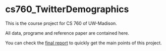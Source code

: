 # cs760_TwitterDemographics

This is the course project for CS 760 of UW-Madison.

All data, programe and reference paper are contained here.

You can check the [final report](https://github.com/iphyer/cs760_TwitterDemographics/blob/master/Report_final.pdf) to quickly get the main points of this project.
